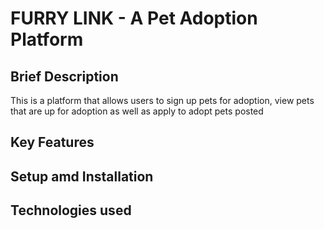 # FURRY LINK - A Pet Adoption Platform

## Brief Description
This is a platform that allows users to sign up pets for adoption, view pets that are up for adoption as well as apply to adopt pets posted 

## Key Features
<ul>
</ul>

## Setup amd Installation

## Technologies used